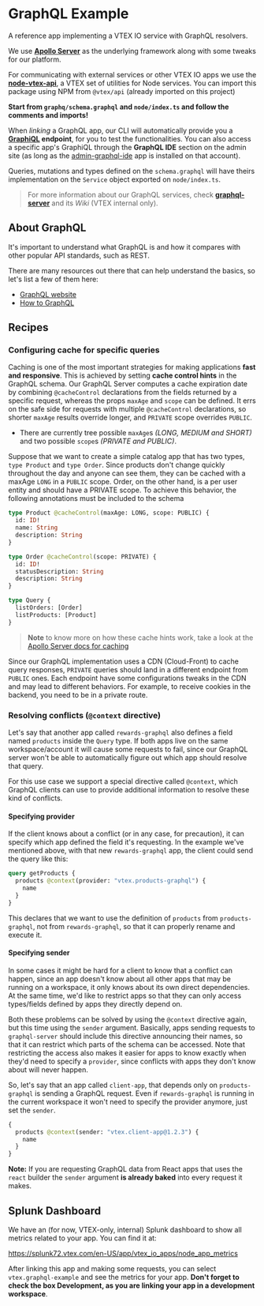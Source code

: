 # GraphQL Example

A reference app implementing a VTEX IO service with GraphQL resolvers.

We use [**Apollo Server**](https://www.apollographql.com/docs/apollo-server/) as the underlying framework along with some tweaks for our platform.

For communicating with external services or other VTEX IO apps we use the [**node-vtex-api**](https://github.com/vtex/node-vtex-api), a VTEX set of utilities for Node services. You can import this package using NPM from `@vtex/api` (already imported on this project)

**Start from `graphq/schema.graphql` and `node/index.ts` and follow the comments and imports!**

When _linking_ a GraphQL app, our CLI will automatically provide you a **[GraphiQL](https://github.com/graphql/graphiql) endpoint**, for you to test the functionalities. You can also access a specific app's GraphiQL through the **GraphQL IDE** section on the admin site (as long as the [admin-graphql-ide](https://github.com/vtex-apps/admin-graphql-ide) app is installed on that account).

Queries, mutations and types defined on the `schema.graphql` will have theirs implementation on the `Service` object exported on `node/index.ts`.

> For more information about our GraphQL services, check [**graphql-server**](https://github.com/vtex/graphql-server) and its _Wiki_ (VTEX internal only).

## About GraphQL

It's important to  understand what GraphQL is and how it compares with other popular API standards, such as REST.

There are many resources out there that can help understand the basics, so let's list a few of them here:

-   [GraphQL website](http://graphql.org/learn/)
-   [How to GraphQL](https://www.howtographql.com/basics/1-graphql-is-the-better-rest/)

## Recipes

### Configuring cache for specific queries
Caching is one of the most important strategies for making applications **fast and responsive**. This is achieved by setting **cache control hints** in the GraphQL schema. Our GraphQL Server computes a cache expiration date by combining `@cacheControl` declarations from the fields returned by a specific request, whereas the props `maxAge` and `scope` can be defined. It errs on the safe side for requests with multiple `@cacheControl` declarations, so shorter `maxAge` results override longer, and `PRIVATE` scope overrides `PUBLIC`.

- There are currently tree possible `maxAge`s _(LONG, MEDIUM and SHORT)_ and two possible `scope`s _(PRIVATE and PUBLIC)_.

Suppose that we want to create a simple catalog app that has two types, `type Product` and `type Order`. Since products don't change quickly throughout the day and anyone can see them, they can be cached with a maxAge `LONG` in a `PUBLIC` scope. Order, on the other hand, is a per user entity and should have a PRIVATE scope. To achieve this behavior, the following annotations must be included to the schema

```graphql
type Product @cacheControl(maxAge: LONG, scope: PUBLIC) {
  id: ID!
  name: String
  description: String
}

type Order @cacheControl(scope: PRIVATE) {
  id: ID!
  statusDescription: String
  description: String
}

type Query {
  listOrders: [Order]
  listProducts: [Product]
}
```

> **Note** to know more on how these cache hints work, take a look at the [Apollo Server docs for caching](https://www.apollographql.com/docs/apollo-server/performance/caching/) 

Since our GraphQL implementation uses a CDN (Cloud-Front) to cache query responses, `PRIVATE` queries should land in a different endpoint from `PUBLIC` ones. Each endpoint have some configurations tweaks in the CDN and may lead to different behaviors. For example, to receive cookies in the backend, you need to be in a private route.

### Resolving conflicts (`@context` directive)

Let's say that another app called `rewards-graphql` also defines a field named `products` inside the `Query` type. If both apps live on the same workspace/account it will cause some requests to fail, since our GraphQL server won't be able to automatically figure out which app should resolve that query.

For this use case we support a special directive called `@context`, which GraphQL clients can use to provide additional information to resolve these kind of conflicts.

#### Specifying provider

If the client knows about a conflict (or in any case, for precaution), it can specify which app defined the field it's requesting. In the example we've mentioned above, with that new `rewards-graphql` app, the client could send the query like this:

```graphql
query getProducts {
  products @context(provider: "vtex.products-graphql") {
    name
  }
}
```

This declares that we want to use the definition of `products` from `products-graphql`, not from `rewards-graphql`, so that it can properly rename and execute it.

#### Specifying sender

In some cases it might be hard for a client to know that a conflict can happen, since an app doesn't know about all other apps that may be running on a workspace, it only knows about its own direct dependencies. At the same time, we'd like to restrict apps so that they can only access types/fields defined by apps they directly depend on.

Both these problems can be solved by using the `@context` directive again, but this time using the `sender` argument. Basically, apps sending requests to `graphql-server` should include this directive announcing their names, so that it can restrict which parts of the schema can be accessed. Note that restricting the access also makes it easier for apps to know exactly when they'd need to specify a `provider`, since conflicts with apps they don't know about will never happen.

So, let's say that an app called `client-app`, that depends only on `products-graphql` is sending a GraphQL request. Even if `rewards-graphql` is running in the current workspace it won't need to specify the provider anymore, just set the `sender`. 

```graphql
{
  products @context(sender: "vtex.client-app@1.2.3") {
    name
  }
}
```

**Note:** If you are requesting GraphQL data from React apps that uses the `react` builder the `sender` argument **is already baked** into every request it makes.

## Splunk Dashboard

We have an (for now, VTEX-only, internal) Splunk dashboard to show all metrics related to your app. You can find it at:

https://splunk72.vtex.com/en-US/app/vtex_io_apps/node_app_metrics

After linking this app and making some requests, you can select `vtex.graphql-example` and see the metrics for your app. **Don't forget to check the box Development, as you are linking your app in a development workspace**.
